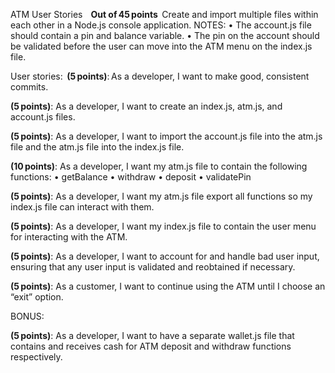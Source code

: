 ATM User Stories  
  
**Out of 45 points**  
Create and import multiple files within each other in a Node.js console application.
NOTES: 
•	The account.js file should contain a pin and balance variable.
•	The pin on the account should be validated before the user can move into the ATM menu on the index.js file.

User stories:  
**(5 points)**: As a developer, I want to make good, consistent commits.   
 
**(5 points)**: As a developer, I want to create an index.js, atm.js, and account.js files.

**(5 points)**: As a developer, I want to import the account.js file into the atm.js file and the atm.js file into the index.js file.

**(10 points)**: As a developer, I want my atm.js file to contain the following functions:
•	getBalance
•	withdraw
•	deposit
•	validatePin

**(5 points)**: As a developer, I want my atm.js file export all functions so my index.js file can interact with them.

**(5 points)**: As a developer, I want my index.js file to contain the user menu for interacting with the ATM.

**(5 points)**: As a developer, I want to account for and handle bad user input, ensuring that any user input is validated and reobtained if necessary.  

**(5 points)**: As a customer, I want to continue using the ATM until I choose an “exit” option.

BONUS:

**(5 points)**: As a developer, I want to have a separate wallet.js file that contains and receives cash for ATM deposit and withdraw functions respectively.



